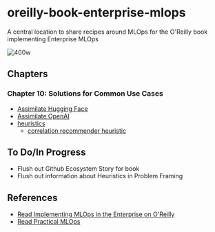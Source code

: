# oreilly-book-enterprise-mlops
A central location to share recipes around MLOps for the O'Reilly book implementing Enterprise MLOps

![400w](https://user-images.githubusercontent.com/58792/190910991-395126f5-b009-4633-b147-fc19670a9e62.jpeg)

## Chapters

### Chapter 10:  Solutions for Common Use Cases

* [Assimilate Hugging Face](https://github.com/nogibjj/assimilate-hugging-face)
* [Assimilate OpenAI](https://github.com/nogibjj/assimilate-openai)
* [heuristics](https://github.com/nogibjj/heuristics)
  - [correlation recommender heuristic](https://github.com/nogibjj/heuristics/blob/main/heuristics/correlation_recommender_system.py)

## To Do/In Progress

* Flush out Github Ecosystem Story for book
* Flush out information about Heuristics in Problem Framing

## References

* [Read Implementing MLOps in the Enterprise on O'Reilly](https://learning.oreilly.com/library/view/implementing-mlops-in/9781098136574/)
* [Read Practical MLOps](https://learning.oreilly.com/library/view/practical-mlops/9781098103002/)
